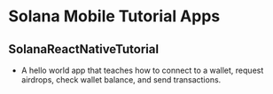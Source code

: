 # Solana Mobile Tutorial Apps

## SolanaReactNativeTutorial
- A hello world app that teaches how to connect to a wallet, request airdrops, check wallet balance, and send transactions.
